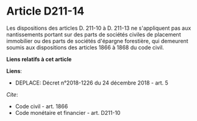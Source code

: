 # Article D211-14

Les dispositions des articles D. 211-10 à D. 211-13 ne s'appliquent pas aux nantissements portant sur des parts de sociétés
civiles de placement immobilier ou des parts de sociétés d'épargne forestière, qui demeurent soumis aux dispositions des
articles 1866 à 1868 du code civil.

**Liens relatifs à cet article**

**Liens**:

  - DEPLACE: Décret n°2018-1226 du 24 décembre 2018 - art. 5

_Cite_:

  - Code civil - art. 1866
  - Code monétaire et financier - art. D211-10
